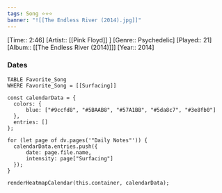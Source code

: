 ```yaml
---
tags: Song ⭐⭐⭐ 
banner: "![[The Endless River (2014).jpg]]"
---
```

[Time:: 2:46]
[Artist:: [[Pink Floyd]] ]
[Genre:: Psychedelic]
[Played:: 21]
[Album:: [[The Endless River (2014)]]]
[Year:: 2014]
### Dates
````dataview
TABLE Favorite_Song
WHERE Favorite_Song = [[Surfacing]]
````

  ```dataviewjs
const calendarData = { 
	colors: { 
		blue: ["#9ccfd8", "#5BAAB8", "#57A1BB", "#5da8c7", "#3e8fb0"] 
	}, 
	entries: [] 
}; 

for (let page of dv.pages('"Daily Notes"')) { 
	calendarData.entries.push({ 
		date: page.file.name, 
		intensity: page["Surfacing"]
	}); 
} 

renderHeatmapCalendar(this.container, calendarData);
```
